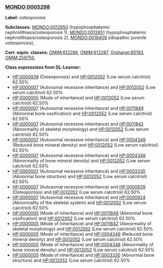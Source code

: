 
### [MONDO:0005298](http://purl.obolibrary.org/obo/MONDO_0005298)
**Label:** osteoporosis

**Subclasses:** [MONDO:0012850](http://purl.obolibrary.org/obo/MONDO_0012850) (hypophosphatemic nephrolithiasis/osteoporosis 1), [MONDO:0012851](http://purl.obolibrary.org/obo/MONDO_0012851) (hypophosphatemic nephrolithiasis/osteoporosis 2), [MONDO:0019409](http://purl.obolibrary.org/obo/MONDO_0019409) (idiopathic juvenile osteoporosis), 

**Corr. equiv. classes:** [OMIM:612286](http://purl.obolibrary.org/obo/OMIM_612286), [OMIM:612287](http://purl.obolibrary.org/obo/OMIM_612287), [Orphanet:85193](http://www.orpha.net/ORDO/Orphanet_85193), [OMIM:259750](http://purl.obolibrary.org/obo/OMIM_259750), 

**Class expressions from DL-Learner:**

- [HP:0000939](http://purl.obolibrary.org/obo/HP_0000939) (Osteoporosis) and [HP:0012052](http://purl.obolibrary.org/obo/HP_0012052) (Low serum calcitriol) 62.50%
- [HP:0000007](http://purl.obolibrary.org/obo/HP_0000007) (Autosomal recessive inheritance) and [HP:0012052](http://purl.obolibrary.org/obo/HP_0012052) (Low serum calcitriol) 62.50%
- [HP:0000005](http://purl.obolibrary.org/obo/HP_0000005) (Mode of inheritance) and [HP:0012052](http://purl.obolibrary.org/obo/HP_0012052) (Low serum calcitriol) 62.50%
- [HP:0000007](http://purl.obolibrary.org/obo/HP_0000007) (Autosomal recessive inheritance) and [HP:0011849](http://purl.obolibrary.org/obo/HP_0011849) (Abnormal bone ossification) and [HP:0012052](http://purl.obolibrary.org/obo/HP_0012052) (Low serum calcitriol) 62.50%
- [HP:0000007](http://purl.obolibrary.org/obo/HP_0000007) (Autosomal recessive inheritance) and [HP:0011842](http://purl.obolibrary.org/obo/HP_0011842) (Abnormality of skeletal morphology) and [HP:0012052](http://purl.obolibrary.org/obo/HP_0012052) (Low serum calcitriol) 62.50%
- [HP:0000007](http://purl.obolibrary.org/obo/HP_0000007) (Autosomal recessive inheritance) and [HP:0004349](http://purl.obolibrary.org/obo/HP_0004349) (Reduced bone mineral density) and [HP:0012052](http://purl.obolibrary.org/obo/HP_0012052) (Low serum calcitriol) 62.50%
- [HP:0000007](http://purl.obolibrary.org/obo/HP_0000007) (Autosomal recessive inheritance) and [HP:0004348](http://purl.obolibrary.org/obo/HP_0004348) (Abnormality of bone mineral density) and [HP:0012052](http://purl.obolibrary.org/obo/HP_0012052) (Low serum calcitriol) 62.50%
- [HP:0000007](http://purl.obolibrary.org/obo/HP_0000007) (Autosomal recessive inheritance) and [HP:0003330](http://purl.obolibrary.org/obo/HP_0003330) (Abnormal bone structure) and [HP:0012052](http://purl.obolibrary.org/obo/HP_0012052) (Low serum calcitriol) 62.50%
- [HP:0000007](http://purl.obolibrary.org/obo/HP_0000007) (Autosomal recessive inheritance) and [HP:0000939](http://purl.obolibrary.org/obo/HP_0000939) (Osteoporosis) and [HP:0012052](http://purl.obolibrary.org/obo/HP_0012052) (Low serum calcitriol) 62.50%
- [HP:0000007](http://purl.obolibrary.org/obo/HP_0000007) (Autosomal recessive inheritance) and [HP:0000924](http://purl.obolibrary.org/obo/HP_0000924) (Abnormality of the skeletal system) and [HP:0012052](http://purl.obolibrary.org/obo/HP_0012052) (Low serum calcitriol) 62.50%
- [HP:0000005](http://purl.obolibrary.org/obo/HP_0000005) (Mode of inheritance) and [HP:0011849](http://purl.obolibrary.org/obo/HP_0011849) (Abnormal bone ossification) and [HP:0012052](http://purl.obolibrary.org/obo/HP_0012052) (Low serum calcitriol) 62.50%
- [HP:0000005](http://purl.obolibrary.org/obo/HP_0000005) (Mode of inheritance) and [HP:0011842](http://purl.obolibrary.org/obo/HP_0011842) (Abnormality of skeletal morphology) and [HP:0012052](http://purl.obolibrary.org/obo/HP_0012052) (Low serum calcitriol) 62.50%
- [HP:0000005](http://purl.obolibrary.org/obo/HP_0000005) (Mode of inheritance) and [HP:0004349](http://purl.obolibrary.org/obo/HP_0004349) (Reduced bone mineral density) and [HP:0012052](http://purl.obolibrary.org/obo/HP_0012052) (Low serum calcitriol) 62.50%
- [HP:0000005](http://purl.obolibrary.org/obo/HP_0000005) (Mode of inheritance) and [HP:0004348](http://purl.obolibrary.org/obo/HP_0004348) (Abnormality of bone mineral density) and [HP:0012052](http://purl.obolibrary.org/obo/HP_0012052) (Low serum calcitriol) 62.50%
- [HP:0000005](http://purl.obolibrary.org/obo/HP_0000005) (Mode of inheritance) and [HP:0003330](http://purl.obolibrary.org/obo/HP_0003330) (Abnormal bone structure) and [HP:0012052](http://purl.obolibrary.org/obo/HP_0012052) (Low serum calcitriol) 62.50%


